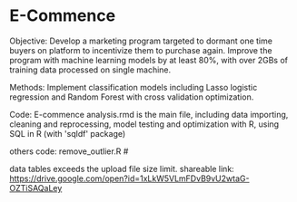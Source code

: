 # E-Commence

Objective:
Develop a marketing program targeted to dormant one time buyers on platform to incentivize them to purchase again. Improve the program with machine learning models by at least 80%, with over 2GBs of training data processed on single machine. 

Methods:
Implement classification models including Lasso logistic regression and Random Forest with cross validation optimization.  


Code:
E-commence analysis.rmd is the main file, including data importing, cleaning and reprocessing, model testing and optimization with R, using SQL in R (with 'sqldf' package)

others code:
remove_outlier.R   # 


data tables exceeds the upload file size limit.  shareable link:  https://drive.google.com/open?id=1xLkW5VLmFDvB9vU2wtaG-OZTiSAQaLey

